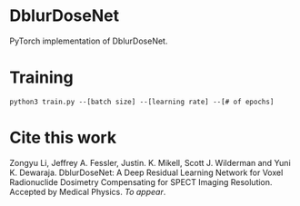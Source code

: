 # DblurDoseNet
PyTorch implementation of DblurDoseNet.

# Training
`python3 train.py --[batch size] --[learning rate] --[# of epochs]`

# Cite this work
Zongyu Li, Jeffrey A. Fessler, Justin. K. Mikell, Scott J. Wilderman and
Yuni K. Dewaraja. DblurDoseNet: A Deep Residual Learning Network for Voxel Radionuclide Dosimetry Compensating for SPECT Imaging Resolution.
Accepted by Medical Physics. *To appear*.
